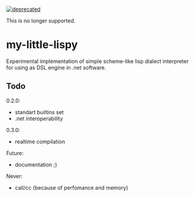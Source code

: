 [![deprecated](http://badges.github.io/stability-badges/dist/deprecated.svg)](http://github.com/badges/stability-badges)

This is no longer supported.

my-little-lispy
===============

Experimental implementation of simple scheme-like lisp dialect interpreter for using as DSL engine in .net software.

Todo
-----

0.2.0:
- standart builtins set
- .net interoperability

0.3.0:
- realtime compilation

Future:
- documentation ;)

Never:
- call/cc (because of perfomance and memory)
